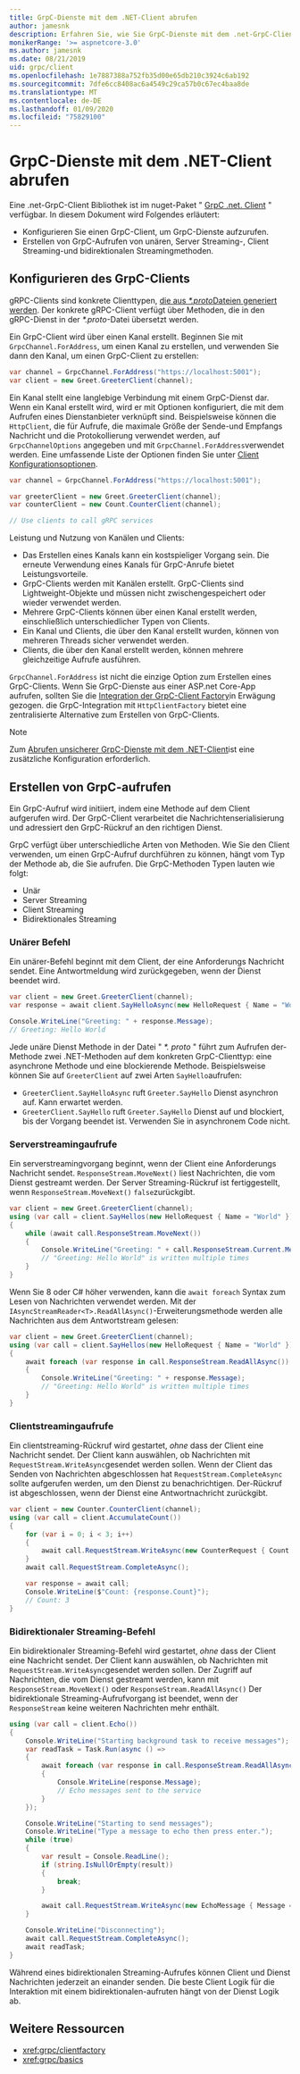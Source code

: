 ```yaml
---
title: GrpC-Dienste mit dem .NET-Client abrufen
author: jamesnk
description: Erfahren Sie, wie Sie GrpC-Dienste mit dem .net-GrpC-Client abrufen.
monikerRange: '>= aspnetcore-3.0'
ms.author: jamesnk
ms.date: 08/21/2019
uid: grpc/client
ms.openlocfilehash: 1e7887388a752fb35d00e65db210c3924c6ab192
ms.sourcegitcommit: 7dfe6cc8408ac6a4549c29ca57b0c67ec4baa8de
ms.translationtype: MT
ms.contentlocale: de-DE
ms.lasthandoff: 01/09/2020
ms.locfileid: "75829100"
---
```

# <a name="call-grpc-services-with-the-net-client"></a>GrpC-Dienste mit dem .NET-Client abrufen

Eine .net-GrpC-Client Bibliothek ist im nuget-Paket " [GrpC .net. Client](https://www.nuget.org/packages/Grpc.Net.Client) " verfügbar. In diesem Dokument wird Folgendes erläutert:

* Konfigurieren Sie einen GrpC-Client, um GrpC-Dienste aufzurufen.
* Erstellen von GrpC-Aufrufen von unären, Server Streaming-, Client Streaming-und bidirektionalen Streamingmethoden.

## <a name="configure-grpc-client"></a>Konfigurieren des GrpC-Clients

gRPC-Clients sind konkrete Clienttypen, [die aus *\*.proto*Dateien generiert werden](xref:grpc/basics#generated-c-assets). Der konkrete gRPC-Client verfügt über Methoden, die in den gRPC-Dienst in der *\*.proto*-Datei übersetzt werden.

Ein GrpC-Client wird über einen Kanal erstellt. Beginnen Sie mit `GrpcChannel.ForAddress`, um einen Kanal zu erstellen, und verwenden Sie dann den Kanal, um einen GrpC-Client zu erstellen:

```csharp
var channel = GrpcChannel.ForAddress("https://localhost:5001");
var client = new Greet.GreeterClient(channel);
```

Ein Kanal stellt eine langlebige Verbindung mit einem GrpC-Dienst dar. Wenn ein Kanal erstellt wird, wird er mit Optionen konfiguriert, die mit dem Aufrufen eines Dienstanbieter verknüpft sind. Beispielsweise können die `HttpClient`, die für Aufrufe, die maximale Größe der Sende-und Empfangs Nachricht und die Protokollierung verwendet werden, auf `GrpcChannelOptions` angegeben und mit `GrpcChannel.ForAddress`verwendet werden. Eine umfassende Liste der Optionen finden Sie unter [Client Konfigurationsoptionen](xref:grpc/configuration#configure-client-options).

```csharp
var channel = GrpcChannel.ForAddress("https://localhost:5001");

var greeterClient = new Greet.GreeterClient(channel);
var counterClient = new Count.CounterClient(channel);

// Use clients to call gRPC services
```

Leistung und Nutzung von Kanälen und Clients:

* Das Erstellen eines Kanals kann ein kostspieliger Vorgang sein. Die erneute Verwendung eines Kanals für GrpC-Anrufe bietet Leistungsvorteile.
* GrpC-Clients werden mit Kanälen erstellt. GrpC-Clients sind Lightweight-Objekte und müssen nicht zwischengespeichert oder wieder verwendet werden.
* Mehrere GrpC-Clients können über einen Kanal erstellt werden, einschließlich unterschiedlicher Typen von Clients.
* Ein Kanal und Clients, die über den Kanal erstellt wurden, können von mehreren Threads sicher verwendet werden.
* Clients, die über den Kanal erstellt werden, können mehrere gleichzeitige Aufrufe ausführen.

`GrpcChannel.ForAddress` ist nicht die einzige Option zum Erstellen eines GrpC-Clients. Wenn Sie GrpC-Dienste aus einer ASP.net Core-App aufrufen, sollten Sie die [Integration der GrpC-Client Factory](xref:grpc/clientfactory)in Erwägung gezogen. die GrpC-Integration mit `HttpClientFactory` bietet eine zentralisierte Alternative zum Erstellen von GrpC-Clients.

> [!NOTE]
> Zum [Abrufen unsicherer GrpC-Dienste mit dem .NET-Client](xref:grpc/troubleshoot#call-insecure-grpc-services-with-net-core-client)ist eine zusätzliche Konfiguration erforderlich.

## <a name="make-grpc-calls"></a>Erstellen von GrpC-aufrufen

Ein GrpC-Aufruf wird initiiert, indem eine Methode auf dem Client aufgerufen wird. Der GrpC-Client verarbeitet die Nachrichtenserialisierung und adressiert den GrpC-Rückruf an den richtigen Dienst.

GrpC verfügt über unterschiedliche Arten von Methoden. Wie Sie den Client verwenden, um einen GrpC-Aufruf durchführen zu können, hängt vom Typ der Methode ab, die Sie aufrufen. Die GrpC-Methoden Typen lauten wie folgt:

* Unär
* Server Streaming
* Client Streaming
* Bidirektionales Streaming

### <a name="unary-call"></a>Unärer Befehl

Ein unärer-Befehl beginnt mit dem Client, der eine Anforderungs Nachricht sendet. Eine Antwortmeldung wird zurückgegeben, wenn der Dienst beendet wird.

```csharp
var client = new Greet.GreeterClient(channel);
var response = await client.SayHelloAsync(new HelloRequest { Name = "World" });

Console.WriteLine("Greeting: " + response.Message);
// Greeting: Hello World
```

Jede unäre Dienst Methode in der Datei " *\*. proto* " führt zum Aufrufen der-Methode zwei .NET-Methoden auf dem konkreten GrpC-Clienttyp: eine asynchrone Methode und eine blockierende Methode. Beispielsweise können Sie auf `GreeterClient` auf zwei Arten `SayHello`aufrufen:

* `GreeterClient.SayHelloAsync` ruft `Greeter.SayHello` Dienst asynchron auf. Kann erwartet werden.
* `GreeterClient.SayHello` ruft `Greeter.SayHello` Dienst auf und blockiert, bis der Vorgang beendet ist. Verwenden Sie in asynchronem Code nicht.

### <a name="server-streaming-call"></a>Serverstreamingaufrufe

Ein serverstreamingvorgang beginnt, wenn der Client eine Anforderungs Nachricht sendet. `ResponseStream.MoveNext()` liest Nachrichten, die vom Dienst gestreamt werden. Der Server Streaming-Rückruf ist fertiggestellt, wenn `ResponseStream.MoveNext()` `false`zurückgibt.

```csharp
var client = new Greet.GreeterClient(channel);
using (var call = client.SayHellos(new HelloRequest { Name = "World" }))
{
    while (await call.ResponseStream.MoveNext())
    {
        Console.WriteLine("Greeting: " + call.ResponseStream.Current.Message);
        // "Greeting: Hello World" is written multiple times
    }
}
```

Wenn Sie 8 oder C# höher verwenden, kann die `await foreach` Syntax zum Lesen von Nachrichten verwendet werden. Mit der `IAsyncStreamReader<T>.ReadAllAsync()`-Erweiterungsmethode werden alle Nachrichten aus dem Antwortstream gelesen:

```csharp
var client = new Greet.GreeterClient(channel);
using (var call = client.SayHellos(new HelloRequest { Name = "World" }))
{
    await foreach (var response in call.ResponseStream.ReadAllAsync())
    {
        Console.WriteLine("Greeting: " + response.Message);
        // "Greeting: Hello World" is written multiple times
    }
}
```

### <a name="client-streaming-call"></a>Clientstreamingaufrufe

Ein clientstreaming-Rückruf wird gestartet, *ohne* dass der Client eine Nachricht sendet. Der Client kann auswählen, ob Nachrichten mit `RequestStream.WriteAsync`gesendet werden sollen. Wenn der Client das Senden von Nachrichten abgeschlossen hat `RequestStream.CompleteAsync` sollte aufgerufen werden, um den Dienst zu benachrichtigen. Der-Rückruf ist abgeschlossen, wenn der Dienst eine Antwortnachricht zurückgibt.

```csharp
var client = new Counter.CounterClient(channel);
using (var call = client.AccumulateCount())
{
    for (var i = 0; i < 3; i++)
    {
        await call.RequestStream.WriteAsync(new CounterRequest { Count = 1 });
    }
    await call.RequestStream.CompleteAsync();

    var response = await call;
    Console.WriteLine($"Count: {response.Count}");
    // Count: 3
}
```

### <a name="bi-directional-streaming-call"></a>Bidirektionaler Streaming-Befehl

Ein bidirektionaler Streaming-Befehl wird gestartet, *ohne* dass der Client eine Nachricht sendet. Der Client kann auswählen, ob Nachrichten mit `RequestStream.WriteAsync`gesendet werden sollen. Der Zugriff auf Nachrichten, die vom Dienst gestreamt werden, kann mit `ResponseStream.MoveNext()` oder `ResponseStream.ReadAllAsync()` Der bidirektionale Streaming-Aufrufvorgang ist beendet, wenn der `ResponseStream` keine weiteren Nachrichten mehr enthält.

```csharp
using (var call = client.Echo())
{
    Console.WriteLine("Starting background task to receive messages");
    var readTask = Task.Run(async () =>
    {
        await foreach (var response in call.ResponseStream.ReadAllAsync())
        {
            Console.WriteLine(response.Message);
            // Echo messages sent to the service
        }
    });

    Console.WriteLine("Starting to send messages");
    Console.WriteLine("Type a message to echo then press enter.");
    while (true)
    {
        var result = Console.ReadLine();
        if (string.IsNullOrEmpty(result))
        {
            break;
        }

        await call.RequestStream.WriteAsync(new EchoMessage { Message = result });
    }

    Console.WriteLine("Disconnecting");
    await call.RequestStream.CompleteAsync();
    await readTask;
}
```

Während eines bidirektionalen Streaming-Aufrufes können Client und Dienst Nachrichten jederzeit an einander senden. Die beste Client Logik für die Interaktion mit einem bidirektionalen-aufruten hängt von der Dienst Logik ab.

## <a name="additional-resources"></a>Weitere Ressourcen

* <xref:grpc/clientfactory>
* <xref:grpc/basics>
